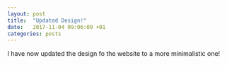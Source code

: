 ```yaml
---
layout: post
title:  "Updated Design!"
date:   2017-11-04 09:06:09 +01
categories: posts
---
```


I have now updated the design fo the website to a more minimalistic one! 

